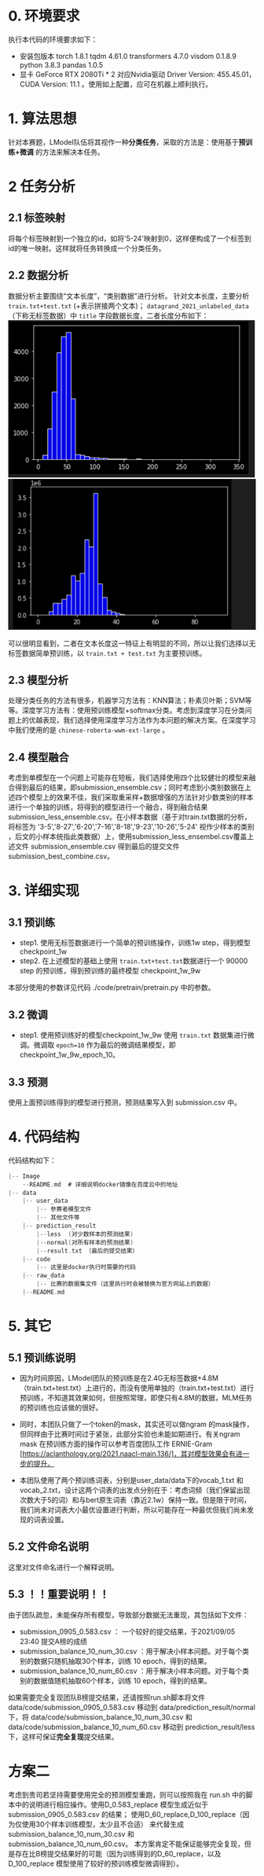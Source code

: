 <!--
 * @Author: LawsonAbs
 * @Date: 2021-09-04 22:07:40
 * @LastEditTime: 2021-09-26 14:27:34
 * @FilePath: /daguan_gitee/data/README.md
-->
# 0. 环境要求
执行本代码的环境要求如下：
- 安装包版本
torch                              1.8.1
tqdm                               4.61.0
transformers                       4.7.0
visdom                             0.1.8.9
python                             3.8.3
pandas                             1.0.5
- 显卡
GeForce RTX 2080Ti * 2
对应Nvidia驱动 Driver Version: 455.45.01，CUDA Version: 11.1 。使用如上配置，应可在机器上顺利执行。


# 1. 算法思想
针对本赛题，LModel队伍将其视作一种**分类任务**，采取的方法是：使用基于**预训练+微调** 的方法来解决本任务。

# 2 任务分析
## 2.1 标签映射
将每个标签映射到一个独立的id，如将'5-24'映射到0，这样便构成了一个标签到id的唯一映射。这样就将任务转换成一个分类任务。

## 2.2 数据分析
数据分析主要围绕“文本长度”，“类别数据”进行分析。
针对文本长度，主要分析 `train.txt+test.txt` (+表示拼接两个文本)； `datagrand_2021_unlabeled_data` （下称无标签数据）中 `title` 字段数据长度，二者长度分布如下：
![title_analysis](train+test.png)
![title_analysis](title.png)

可以很明显看到，二者在文本长度这一特征上有明显的不同，所以让我们选择以无标签数据简单预训练，以 `train.txt + test.txt` 为主要预训练。

## 2.3 模型分析
处理分类任务的方法有很多，机器学习方法有：KNN算法；朴素贝叶斯；SVM等等。深度学习方法有：使用预训练模型+softmax分类。考虑到深度学习在分类问题上的优越表现，我们选择使用深度学习方法作为本问题的解决方案。在深度学习中我们使用的是 `chinese-roberta-wwm-ext-large` 。

## 2.4 模型融合
考虑到单模型在一个问题上可能存在短板，我们选择使用四个比较健壮的模型来融合得到最后的结果，即submission_ensemble.csv；同时考虑到小类别数据在上述四个模型上的效果不佳，我们采取重采样+数据增强的方法针对少数类别的样本进行一个单独的训练，将得到的模型进行一个融合，得到融合结果submission_less_ensemble.csv。在小样本数据（基于对train.txt数据的分析，将标签为 '3-5','8-27','6-20','7-16','8-18','9-23','10-26','5-24' 视作少样本的类别 ，后文的小样本统指此类数据）上，使用submission_less_ensembel.csv覆盖上述文件 submission_ensemble.csv 得到最后的提交文件 submission_best_combine.csv。


# 3. 详细实现
## 3.1 预训练
- step1. 使用无标签数据进行一个简单的预训练操作，训练1w step，得到模型checkpoint_1w
- step2. 在上述模型的基础上使用 `train.txt+test.txt`数据进行一个 90000 step 的预训练，得到预训练的最终模型 checkpoint_1w_9w

本部分使用的参数详见代码 ./code/pretrain/pretrain.py 中的参数。

## 3.2 微调
- step1. 使用预训练好的模型checkpoint_1w_9w 使用 `train.txt` 数据集进行微调。微调取 `epoch=10` 作为最后的微调结果模型，即 checkpoint_1w_9w_epoch_10。


## 3.3 预测

使用上面预训练得到的模型进行预测，预测结果写入到 submission.csv 中。

# 4. 代码结构
代码结构如下：
```c
|-- Image
    --README.md  # 详细说明docker镜像在百度云中的地址
|-- data
    |-- user_data
	    |-- 参赛者模型文件
	    |-- 其他文件等
    |-- prediction_result
        |--less  (对少数样本的预测结果)
        |--normal(对所有样本的预测结果)
	    |--result.txt （最后的提交结果）
    |-- code
	    |-- 这里是docker执行时需要的代码
    |-- raw_data
        |-- 比赛的数据集文件（这里执行时会被替换为官方网站上的数据）
    |--README.md
```

# 5. 其它
## 5.1 预训练说明
- 因为时间原因，LModel团队的预训练是在2.4G无标签数据+4.8M（train.txt+test.txt）上进行的，而没有使用单独的（train.txt+test.txt）进行预训练，不知道其效果如何，但按照常理，即使只有4.8M的数据，MLM任务的预训练也应该做的很好。

- 同时，本团队只做了一个token的mask，其实还可以做ngram 的mask操作，但同样由于比赛时间过于紧张，此部分实验也未能如期进行。有关ngram mask 在预训练方面的操作可以参考百度团队工作 ERNIE-Gram [https://aclanthology.org/2021.naacl-main.136/]，其对模型效果会有进一步的提升。

- 本团队使用了两个预训练词表，分别是user_data/data下的vocab_1.txt 和 vocab_2.txt，设计这两个词表的出发点分别在于：考虑词频（我们保留出现次数大于5的词）和与bert原生词表（靠近2.1w）保持一致。但是限于时间，我们尚未对词表大小最优设置进行判断，所以可能存在一种最优但我们尚未发现的词表设置。


## 5.2 文件命名说明
这里对文件命名进行一个解释说明。


## 5.3 ！！重要说明！！
由于团队疏忽，未能保存所有模型，导致部分数据无法重现，其包括如下文件：
- submission_0905_0.583.csv ： 一个较好的提交结果，于2021/09/05 23:40 提交A榜的成绩
- submission_balance_10_num_30.csv ：用于解决小样本问题。对于每个类别的数据只随机抽取30个样本，训练 10 epoch，得到的结果。
- submission_balance_10_num_60.csv ：用于解决小样本问题。对于每个类别的数据值随机抽取60个样本，训练 10 epoch，得到的结果。

如果需要完全复现团队B榜提交结果，还请按照run.sh脚本将文件 data/code/submission_0905_0.583.csv 移动到 data/prediction_result/normal 下，将 data/code/submission_balance_10_num_30.csv 和 data/code/submission_balance_10_num_60.csv 移动到 prediction_result/less 下，这样可保证**完全复现**提交结果。

# 方案二
考虑到贵司若坚持需要使用完全的预测模型重跑，则可以按照我在 run.sh 中的脚本中的说明进行相应操作。使用D_0.583_replace 模型生成近似于
submission_0905_0.583.csv 的结果； 使用D_60_replace,D_100_replace（因为仅使用30个样本训练模型，太少且不合适） 来代替生成 submission_balance_10_num_30.csv 和 submission_balance_10_num_60.csv。 
本方案肯定不能保证能够完全复现，但是存在比B榜提交结果好的可能（因为训练得到的D_60_replace，以及 D_100_replace 模型使用了较好的预训练模型微调得到）。